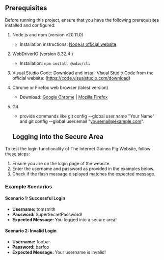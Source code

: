 ## Prerequisites

Before running this project, ensure that you have the following prerequisites installed and configured:

1. Node.js and npm (version v20.11.0)
   - Installation instructions: [Node.js official website](https://nodejs.org/)
2. WebDriverIO (version 8.32.4 )
   - Installation: `npm install @wdio/cli`
3. Visual Studio Code: Download and install Visual Studio Code from the official website: (https://code.visualstudio.com/download)
4. Chrome or Firefox web browser (latest version)
   - Download: [Google Chrome](https://www.google.com/chrome/) | [Mozilla Firefox](https://www.mozilla.org/en-US/firefox/new/)
5. Git 
    - provide commands like git config --global user.name "Your Name" and git config --global user.email "youremail@example.com".


    ## Logging into the Secure Area

To test the login functionality of The Internet Guinea Pig Website, follow these steps:

1. Ensure you are on the login page of the website.
2. Enter the username and password as provided in the examples below.
3. Check if the flash message displayed matches the expected message.

### Example Scenarios

#### Scenario 1: Successful Login

- **Username:** tomsmith
- **Password:** SuperSecretPassword!
- **Expected Message:** You logged into a secure area!

#### Scenario 2: Invalid Login

- **Username:** foobar
- **Password:** barfoo
- **Expected Message:** Your username is invalid!



